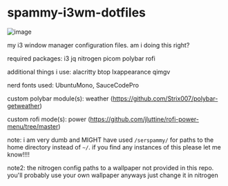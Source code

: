 # spammy-i3wm-dotfiles
![image](https://github.com/user-attachments/assets/930919a0-a5b2-437c-bd5d-0185c3e40a9b)


my i3 window manager configuration files. am i doing this right?

required packages: i3 jq nitrogen picom polybar rofi

additional things i use: alacritty btop lxappearance qimgv

nerd fonts used: UbuntuMono, SauceCodePro

custom polybar module(s): weather (https://github.com/Strix007/polybar-getweather)

custom rofi mode(s): power (https://github.com/jluttine/rofi-power-menu/tree/master)


note: i am very dumb and MIGHT have used `/serspammy/` for paths to the home directory instead of `~/`. if you find any instances of this please let me know!!!!

note2: the nitrogen config paths to a wallpaper not provided in this repo. you'll probably use your own wallpaper anyways just change it in nitrogen
